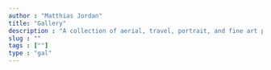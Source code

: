 ```yaml
---
author : "Matthias Jordan"
title: "Gallery"
description : "A collection of aerial, travel, portrait, and fine art photography."
slug : ""
tags : [""]
type : "gal"
---
```

